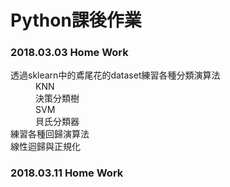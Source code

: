 #  Python課後作業
<h3><p><b>2018.03.03 Home Work</b></p></h3>
<DL>
<DT>透過sklearn中的鳶尾花的dataset練習各種分類演算法
<DD>KNN
<DD>決策分類樹
<DD>SVM
<DD>貝氏分類器

<DT>練習各種回歸演算法

<DT>線性迴歸與正規化
</DL>
<h3><p><b>2018.03.11 Home Work</b></p></h3>
